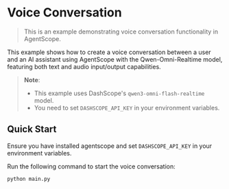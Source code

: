 # Voice Conversation

> This is an example demonstrating voice conversation functionality in AgentScope.

This example shows how to create a voice conversation between a user and an AI assistant using AgentScope with the Qwen-Omni-Realtime model, featuring both text and audio input/output capabilities.

> **Note**:
>  - This example uses DashScope's `qwen3-omni-flash-realtime` model.
>  - You need to set ``DASHSCOPE_API_KEY`` in your environment variables.

## Quick Start

Ensure you have installed agentscope and set ``DASHSCOPE_API_KEY`` in your environment variables.

Run the following command to start the voice conversation:

```bash
python main.py
```